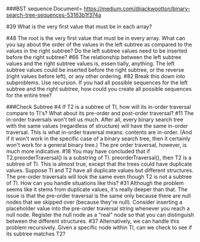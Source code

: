 ###BST sequence
Document= https://medium.com/@jackwootton/binary-search-tree-sequences-53163b1f374a


#39
What is the very first value that must be in each array?

#48
The root is the very first value that must be in every array. What can you say about the order of the values in the left subtree as compared to the values in the right subtree? Do the left subtree values need to be inserted before the right subtree?
#66
The relationship between the left subtree values and the right subtree values is, essen­ tially, anything. The left subtree values could be inserted before the right subtree, or the reverse (right values before left), or any other ordering.
#82
Break this down into subproblems. Use recursion. If you had all possible sequences for the left subtree and the right subtree, how could you create all possible sequences for the entire tree?


###Check Subtree
#4
If T2 is a subtree of Tl, how will its in-order traversal compare to Tl's? What about its pre-order and post-order traversal?
#11
The in-order traversals won't tell us much. After all, every binary search tree with the same values (regardless of structure) will have the same in-order traversal. This is what in-order traversal means: contents are in-order. (And if it won't work in the specific case of a binary search tree, then it certainly won't work for a general binary tree.) The pre­ order traversal, however, is much more indicative.
#18
You may have concluded that if T2.preorderTraversal() is a substring of Tl. preorderTraversal(), then T2 is a subtree of Tl. This is almost true, except that the trees could have duplicate values. Suppose Tl and T2 have all duplicate values but different structures. The pre-order traversals will look the same even though T2 is not a subtree of Tl. How can you handle situations like this?
#31
Although the problem seems like it stems from duplicate values, it's really deeper than that. The issue is that the pre-order traversal is the same only because there are null nodes that we skipped over (because they're null). Consider inserting a placeholder value into the pre-order traversal string whenever you reach a null node. Register the null node as a "real" node so that you can distinguish between the different structures.
#37
Alternatively, we can handle this problem recursively. Given a specific node within Tl, can we check to see if its subtree matches T2?